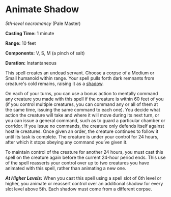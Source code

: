 # Animate Shadow
*5th-level necromancy* (Pale Master)

**Casting Time:** 1 minute

**Range:** 10 feet

**Components:** V, S, M (a pinch of salt)

**Duration:** Instantaneous

This spell creates an undead servant. Choose a corpse of a Medium or Small humanoid within range. Your spell pulls forth dark remnants from creature's cold remains, raising it as a [shadow](/Creatures/Shadow.md). 

On each of your turns, you can use a bonus action to mentally command any creature you made with this spell if the creature is within 60 feet of you (if you control multiple creatures, you can command any or all of them at the same time, issuing the same command to each one). You decide what action the creature will take and where it will move during its next turn, or you can issue a general command, such as to guard a particular chamber or corridor. If you issue no commands, the creature only defends itself against hostile creatures. Once given an order, the creature continues to follow it until its task is complete. The creature is under your control for 24 hours, after which it stops obeying any command you’ve given it.

To maintain control of the creature for another 24 hours, you must cast this spell on the creature again before the current 24-hour period ends. This use of the spell reasserts your control over up to two creatures you have animated with this spell, rather than animating a new one.

***At Higher Levels:*** When you cast this spell using a spell slot of 6th level or higher, you animate or reassert control over an additional shadow for every slot level above 5th. Each shadow must come from a different corpse.
